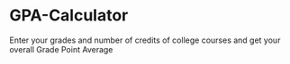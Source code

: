 # GPA-Calculator
Enter your grades and number of credits of college courses and get your overall Grade Point Average 
